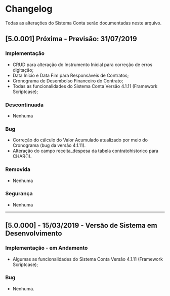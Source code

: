 # Changelog

Todas as alterações do Sistema Conta serão documentadas neste arquivo.

## [5.0.001] Próxima - Previsão: 31/07/2019

### Implementação
- CRUD para alteração do Instrumento Inicial para correção de erros digitação;
- Data Início e Data Fim para Responsáveis de Contratos;
- Cronograma de Desembolso Financeiro do Contrato;
- Todas as funcionalidades do Sistema Conta Versão 4.1.11 (Framework Scriptcase);

### Descontinuada
- Nenhuma

### Bug
- Correção do cálculo do Valor Acumulado atualizado por meio do Cronograma (bug da versão 4.1.11).
- Alteração do campo receita_despesa da tabela contratohistorico para CHAR(1).

### Removida
- Nenhuma

### Segurança
- Nenhuma

-----------

## [5.0.000] - 15/03/2019 - Versão de Sistema em Desenvolvimento

### Implementação - em Andamento
- Algumas as funcionalidades do Sistema Conta Versão 4.1.11 (Framework Scriptcase);

### Bug
- Nenhuma.
